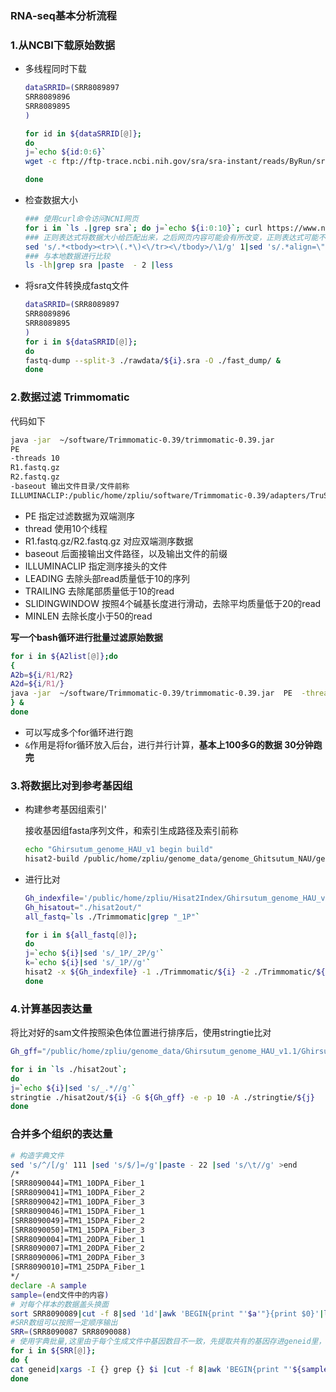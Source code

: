 ### RNA-seq基本分析流程



### 1.从NCBI下载原始数据

+ 多线程同时下载

  ```bash
  dataSRRID=(SRR8089897
  SRR8089896
  SRR8089895
  )
  
  for id in ${dataSRRID[@]};
  do 
  j=`echo ${id:0:6}`
  wget -c ftp://ftp-trace.ncbi.nih.gov/sra/sra-instant/reads/ByRun/sra/SRR/${j}/${id}/${id}.sra &
  
  done 
  
  ```

+ 检查数据大小

  ```bash
  ### 使用curl命令访问NCNI网页
  for i in `ls .|grep sra`; do j=`echo ${i:0:10}`; curl https://www.ncbi.nlm.nih.gov/sra/${j}|grep -E "<tbody><tr>.*</tr></tbody>" >>1 ; done
  ### 正则表达式将数据大小给匹配出来，之后网页内容可能会有所改变，正则表达式可能不固定
  sed 's/.*<tbody><tr>\(.*\)<\/tr><\/tbody>/\1/g' 1|sed 's/.*align=\"right\">\(.*\)<\/td><td>.*/\1/g' >2
  ### 与本地数据进行比较
  ls -lh|grep sra |paste  - 2 |less
  ```

+ 将sra文件转换成fastq文件

  ```bash
  dataSRRID=(SRR8089897
  SRR8089896
  SRR8089895
  )
  for i in ${dataSRRID[@]};
  do
  fastq-dump --split-3 ./rawdata/${i}.sra -O ./fast_dump/ &
  done
  ```

  

### 2.数据过滤 Trimmomatic

代码如下

```bash
java -jar  ~/software/Trimmomatic-0.39/trimmomatic-0.39.jar 
PE 
-threads 10 
R1.fastq.gz
R2.fastq.gz
-baseout 输出文件目录/文件前称
ILLUMINACLIP:/public/home/zpliu/software/Trimmomatic-0.39/adapters/TruSeq3-PE-2.fa:2:30:10  LEADING:10 TRAILING:10 SLIDINGWINDOW:4:20 MINLEN:50

```

+ PE 指定过滤数据为双端测序
+ thread 使用10个线程
+ R1.fastq.gz/R2.fastq.gz 对应双端测序数据
+ baseout  后面接输出文件路径，以及输出文件的前缀
+ ILLUMINACLIP 指定测序接头的文件
+ LEADING 去除头部read质量低于10的序列
+ TRAILING 去除尾部质量低于10的read
+  SLIDINGWINDOW 按照4个碱基长度进行滑动，去除平均质量低于20的read
+ MINLEN 去除长度小于50的read

**写一个bash循环进行批量过滤原始数据**

```bash
for i in ${A2list[@]};do
{
A2b=${i/R1/R2}
A2d=${i/R1/}
java -jar  ~/software/Trimmomatic-0.39/trimmomatic-0.39.jar  PE  -threads 10 ${c}/A2/${i} ${c}/A2/${A2b} -baseout ${c}/A2_Trimmomatic/${A2d}  ILLUMINACLIP:/public/home/zpliu/software/Trimmomatic-0.39/adapters/TruSeq3-PE-2.fa:2:30:10  LEADING:10 TRAILING:10 SLIDINGWINDOW:4:20 MINLEN:50
} &
done
```

+ 可以写成多个for循环进行跑
+ `&`作用是将for循环放入后台，进行并行计算，**基本上100多G的数据 30分钟跑完**

### 3.将数据比对到参考基因组

+ 构建参考基因组索引'

  接收基因组fasta序列文件，和索引生成路径及索引前称

  ```bash
  echo "Ghirsutum_genome_HAU_v1 begin build"
  hisat2-build /public/home/zpliu/genome_data/genome_Ghitsutum_NAU/genome.Ghir.NAU.fa  ./genome_Ghitsutum_NAU/Ghitsutum 
  
  ```

+ 进行比对

  ```bash
  Gh_indexfile='/public/home/zpliu/Hisat2Index/Ghirsutum_genome_HAU_v1.1/Ghirsutum_genome_HAU_v1'
  Gh_hisatout="./hisat2out/"
  all_fastq=`ls ./Trimmomatic|grep "_1P"`
  
  for i in ${all_fastq[@]};
  do
  j=`echo ${i}|sed 's/_1P/_2P/g'`
  k=`echo ${i}|sed 's/_1P//g'`
  hisat2 -x ${Gh_indexfile} -1 ./Trimmomatic/${i} -2 ./Trimmomatic/${j}  -p 10 --known-splicesite-infile  /public/home/zpliu/genome_data/Ghirsutum_genome_HAU_v1.1/hista_splice.txt -S ./hisat2out/${k}.sam && samtools view -S ./hisat2out/${k}.sam -@ 10 -b -o ./hisat2out/${k}.bam && samtools sort -@ 10 ./hisat2out/${k}.bam -O bam -o ./hisat2out/${k}_sort.bam 
  done
  ```




### 4.计算基因表达量

将比对好的sam文件按照染色体位置进行排序后，使用stringtie比对

```bash
Gh_gff="/public/home/zpliu/genome_data/Ghirsutum_genome_HAU_v1.1/Ghirsutum_gene_model.gff3"

for i in `ls ./hisat2out`;
do
j=`echo ${i}|sed 's/_.*//g'`
stringtie ./hisat2out/${i} -G ${Gh_gff} -e -p 10 -A ./stringtie/${j}
done
```



### 合并多个组织的表达量

```bash
# 构造字典文件
sed 's/^/[/g' 111 |sed 's/$/]=/g'|paste - 22 |sed 's/\t//g' >end
/*
[SRR8090044]=TM1_10DPA_Fiber_1
[SRR8090041]=TM1_10DPA_Fiber_2
[SRR8090042]=TM1_10DPA_Fiber_3
[SRR8090046]=TM1_15DPA_Fiber_1
[SRR8090049]=TM1_15DPA_Fiber_2
[SRR8090050]=TM1_15DPA_Fiber_3
[SRR8090004]=TM1_20DPA_Fiber_1
[SRR8090007]=TM1_20DPA_Fiber_2
[SRR8090006]=TM1_20DPA_Fiber_3
[SRR8090010]=TM1_25DPA_Fiber_1
*/
declare -A sample
sample=(end文件中的内容)
# 对每个样本的数据盖头换面
sort SRR8090089|cut -f 8|sed '1d'|awk 'BEGIN{print "'$a'"}{print $0}'|less
#SRR数组可以按照一定顺序输出
SRR=(SRR8090087 SRR8090088)
# 使用字典批量,这里由于每个生成文件中基因数目不一致，先提取共有的基因存进geneid里，并行运算
for i in ${SRR[@]};
do { 
cat geneid|xargs -I {} grep {} $i |cut -f 8|awk 'BEGIN{print "'${sample[$i]}'"}{print $0}' >${i}_tmp; } &
done

```



